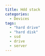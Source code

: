 ```yaml
---
title: Hdd stack
categories:
  - Devices
tags:
  - "hard drive"
  - "hard disk"
  - ssd
  - drive
  - server
---
```

